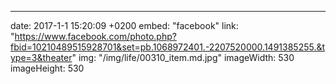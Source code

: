---
date: 2017-1-1 15:20:09 +0200
embed: "facebook"
link: "https://www.facebook.com/photo.php?fbid=10210489515928701&set=pb.1068972401.-2207520000.1491385255.&type=3&theater"
img: "/img/life/00310_item.md.jpg"
imageWidth: 530
imageHeight: 530
